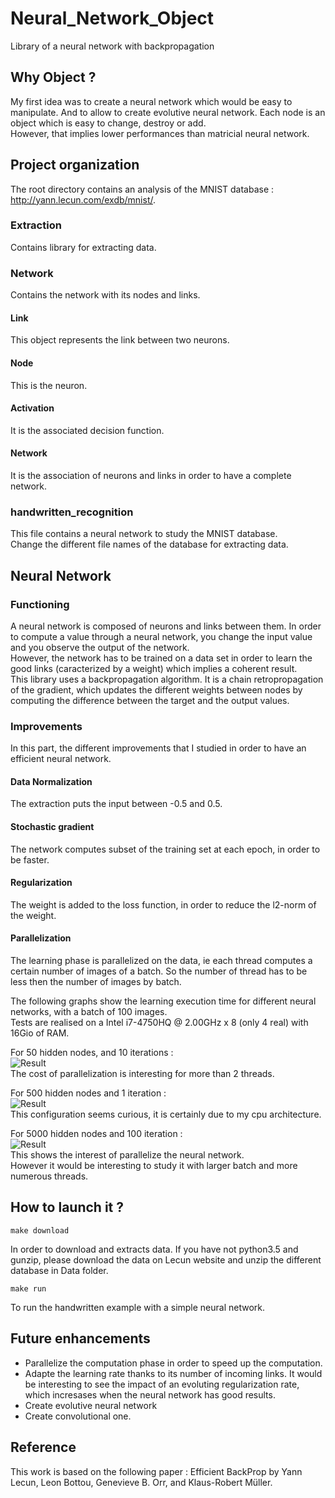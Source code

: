# Neural_Network_Object
Library of a neural network with backpropagation

## Why Object ?
My first idea was to create a neural network which would be easy to manipulate. And to allow to create evolutive neural network. Each node is an object which is easy to change, destroy or add.  
However, that implies lower performances than matricial neural network.

## Project organization
The root directory contains an analysis of the MNIST database :  http://yann.lecun.com/exdb/mnist/.

### Extraction
Contains library for extracting data.

### Network
Contains the network with its nodes and links.
#### Link
This object represents the link between two neurons.
#### Node
This is the neuron.
#### Activation
It is the associated decision function.
#### Network
It is the association of neurons and links in order to have a complete network.

### handwritten_recognition
This file contains a neural network to study the MNIST database.  
Change the different file names of the database for extracting data.

## Neural Network
### Functioning
A neural network is composed of neurons and links between them. In order to compute a value through a neural network, you change the input value and you observe the output of the network.  
However, the network has to be trained on a data set in order to learn the good links (caracterized by a weight) which implies a coherent result.  
This library uses a backpropagation algorithm. It is a chain retropropagation of the gradient, which updates the different weights between nodes by computing the difference between the target and the output values.

### Improvements
In this part, the different improvements that I studied in order to have an efficient neural network.

#### Data Normalization
The extraction puts the input between -0.5 and 0.5.

#### Stochastic gradient
The network computes subset of the training set at each epoch, in order to be faster.

#### Regularization
The weight is added to the loss function, in order to reduce the l2-norm of the weight.

#### Parallelization
The learning phase is parallelized on the data, ie each thread computes a certain number of images of a batch. So the number of thread has to be less then the number of images by batch.  

The following graphs show the learning execution time for different neural networks, with a batch of 100 images.  
Tests are realised on a Intel i7-4750HQ @ 2.00GHz x 8 (only 4 real) with 16Gio of RAM.  

For 50 hidden nodes, and 10 iterations :  
![Result](https://raw.githubusercontent.com/Jeanselme/Neural_Network_Object/master/Images/50-10-100.png)  
The cost of parallelization is interesting for more than 2 threads.  

For 500 hidden nodes and 1 iteration :  
![Result](https://raw.githubusercontent.com/Jeanselme/Neural_Network_Object/master/Images/500-1-100.png)  
This configuration seems curious, it is certainly due to my cpu architecture.  

For 5000 hidden nodes and 100 iteration :  
![Result](https://raw.githubusercontent.com/Jeanselme/Neural_Network_Object/master/Images/5000-10-100.png)  
This shows the interest of parallelize the neural network.  
However it would be interesting to study it with larger batch and more numerous threads.

## How to launch it ?
```
make download
```
In order to download and extracts data. If you have not python3.5 and gunzip, please download the data on Lecun website and unzip the different database in Data folder.  

```
make run
```
To run the handwritten example with a simple neural network.  

## Future enhancements
- Parallelize the computation phase in order to speed up the computation.
- Adapte the learning rate thanks to its number of incoming links. It would be interesting to see the impact of an evoluting regularization rate, which incresases when the neural network has good results.  
- Create evolutive neural network
- Create convolutional one.

## Reference
This work is based on the following paper : Efficient BackProp by Yann Lecun, Leon Bottou, Genevieve B. Orr, and Klaus-Robert Müller.
